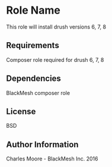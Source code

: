 Role Name
=========

This role will install drush versions 6, 7, 8 

Requirements
------------

Composer role required for drush 6, 7, 8

Dependencies
------------

BlackMesh composer role

License
-------

BSD

Author Information
------------------

Charles Moore - BlackMesh Inc. 2016
